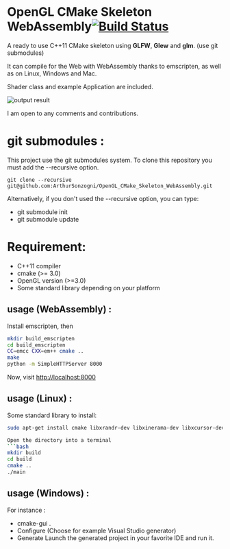 
OpenGL CMake Skeleton WebAssembly[![Build Status](https://travis-ci.org/ArthurSonzogni/OpenGL_CMake_Skeleton_WebAssembly.svg?branch=master)](https://travis-ci.org/ArthurSonzogni/OpenGL_CMake_Skeleton_WebAssembly)
=======================

A ready to use C++11 CMake skeleton using **GLFW**, **Glew** and **glm**. (use git submodules)

It can compile for the Web with WebAssembly thanks to emscripten, as well as on
Linux, Windows and Mac.

Shader class and example Application are included.

![output result](output.gif)

I am open to any comments and contributions.

git submodules :
================

This project use the git submodules system.
To clone this repository you must add the --recursive option.
```
git clone --recursive git@github.com:ArthurSonzogni/OpenGL_CMake_Skeleton_WebAssembly.git
```
Alternatively, if you don't used the --recursive option, you can type:
* git submodule init
* git submodule update

Requirement:
============
* C++11 compiler
* cmake (>= 3.0)
* OpenGL version (>=3.0)
* Some standard library depending on your platform

usage (WebAssembly) : 
---------------------
Install emscripten, then
```bash
mkdir build_emscripten
cd build_emscripten
CC=emcc CXX=em++ cmake ..
make
python -m SimpleHTTPServer 8000
```

Now, visit [http://localhost:8000](http://localhost:8000)

usage (Linux) : 
---------------
Some standard library to install:
```bash
sudo apt-get install cmake libxrandr-dev libxinerama-dev libxcursor-dev libxi-dev

Open the directory into a terminal
```bash
mkdir build
cd build
cmake ..
./main
```

usage (Windows) :
-----------------
For instance :
* cmake-gui .
* Configure (Choose for example Visual Studio generator)
* Generate
Launch the generated project in your favorite IDE and run it.

